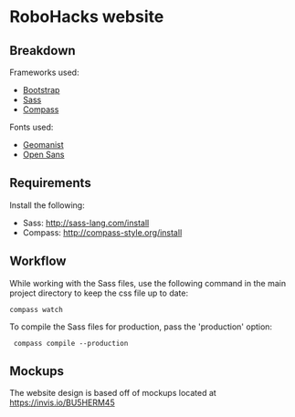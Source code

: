 # RoboHacks website

## Breakdown

Frameworks used:

- <a href="http://getbootstrap.com/">Bootstrap</a>
- <a href="http://sass-lang.com/">Sass</a>
- <a href="http://compass-style.org">Compass</a>

Fonts used:

- <a href="https://trouge.com/free-geomanist-font-download/">Geomanist</a>
- <a href="https://www.google.com/fonts/specimen/Open+Sans">Open Sans</a>

## Requirements

Install the following:

- Sass: http://sass-lang.com/install
- Compass: http://compass-style.org/install

## Workflow

While working with the Sass files, use the following command in the main project directory to keep the css file up to date:

``` compass watch ```

To compile the Sass files for production, pass the 'production' option:

``` compass compile --production```

## Mockups

The website design is based off of mockups located at https://invis.io/BU5HERM45
